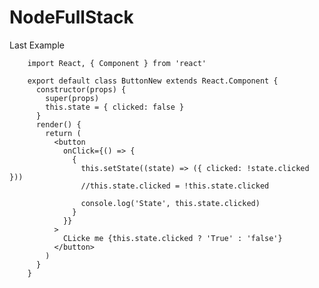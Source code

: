 # NodeFullStack

Last Example

        import React, { Component } from 'react'

        export default class ButtonNew extends React.Component {
          constructor(props) {
            super(props)
            this.state = { clicked: false }
          }
          render() {
            return (
              <button
                onClick={() => {
                  {
                    this.setState((state) => ({ clicked: !state.clicked }))
                    //this.state.clicked = !this.state.clicked

                    console.log('State', this.state.clicked)
                  }
                }}
              >
                CLicke me {this.state.clicked ? 'True' : 'false'}
              </button>
            )
          }
        }

